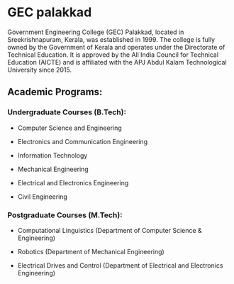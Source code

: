 # GEC palakkad
Government Engineering College (GEC) Palakkad, located in Sreekrishnapuram, Kerala, was established in 1999. The college is fully owned by the Government of Kerala and operates under the Directorate of Technical Education. It is approved by the All India Council for Technical Education (AICTE) and is affiliated with the APJ Abdul Kalam Technological University since 2015.

## Academic Programs:

### Undergraduate Courses (B.Tech):

- Computer Science and Engineering

- Electronics and Communication Engineering

- Information Technology

- Mechanical Engineering

- Electrical and Electronics Engineering

- Civil Engineering


### Postgraduate Courses (M.Tech):

- Computational Linguistics (Department of Computer Science & Engineering)

- Robotics (Department of Mechanical Engineering)

- Electrical Drives and Control (Department of          Electrical and Electronics Engineering)
